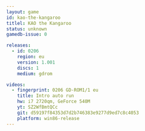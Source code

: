 ```yaml
---
layout: game
id: kao-the-kangaroo
titlel: KAO the Kangaroo
status: unknown
gamedb-issue: 0

releases:
  - id: 0206
    region: eu
    version: 1.001
    discs: 1
    medium: gdrom

videos:
  - fingerprint: 0206 GD-ROM1/1 eu
    title: Intro auto run
    hw: i7 2720qm, GeForce 540M
    yt: SZ2WfBmtQCc
    git: d59197f84353d7d2b746383e9277d9ed7c8c4053
    platform: win86-release
---
```

